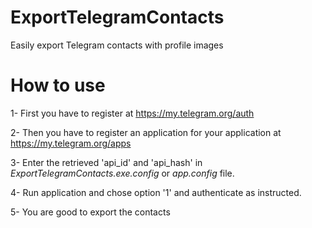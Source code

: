 # ExportTelegramContacts
Easily export Telegram contacts with profile images


# How to use
1- First you have to register at https://my.telegram.org/auth

2- Then you have to register an application for your application at https://my.telegram.org/apps

3- Enter the retrieved 'api_id' and 'api_hash' in *ExportTelegramContacts.exe.config* or *app.config* file.

4- Run application and chose option '1' and authenticate as instructed.

5- You are good to export the contacts
